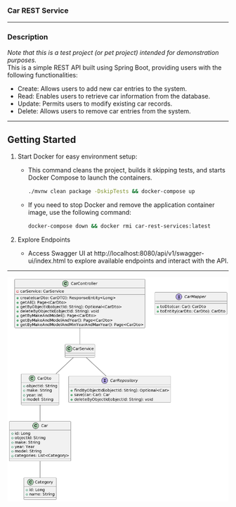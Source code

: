 ### Car REST Service
***

### Description
*Note that this is a test project (or pet project) intended for demonstration purposes.* \
This is a simple REST API built using Spring Boot, providing users with the following functionalities:

 - Create: Allows users to add new car entries to the system.
 - Read: Enables users to retrieve car information from the database.
 - Update: Permits users to modify existing car records.
 - Delete: Allows users to remove car entries from the system.

***
## Getting Started

1. Start Docker for easy environment setup:
   - This command cleans the project, builds it skipping tests, and starts Docker Compose to launch the containers.

       ```bash
       ./mvnw clean package -DskipTests && docker-compose up 
       ```

   - If you need to stop Docker and remove the application container image, use the following command:

       ```bash
       docker-compose down && docker rmi car-rest-services:latest
       ```
     
2. Explore Endpoints
      - Access Swagger UI at http://localhost:8080/api/v1/swagger-ui/index.html to explore available endpoints and interact with the API.
***

   ![UML Diagram](diagram.png)